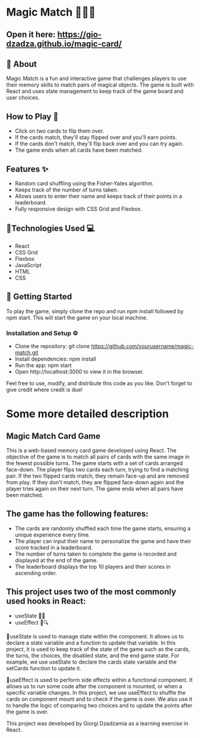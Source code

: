  # **Magic Match** 🧙‍♂️🎴
 
 ## **Open it here:** https://gio-dzadza.github.io/magic-card/
 
 ## **🧐 About**

 Magic Match is a fun and interactive game that challenges players to use their memory skills to match pairs of magical objects. The game is built with React and uses state management to keep track of the game board and user choices.

 ## **How to Play :game_die:**
- Click on two cards to flip them over.
- If the cards match, they'll stay flipped over and you'll earn points.
- If the cards don't match, they'll flip back over and you can try again.
- The game ends when all cards have been matched.

 ## **Features :sparkles:**
- Random card shuffling using the Fisher-Yates algorithm.
- Keeps track of the number of turns taken.
- Allows users to enter their name and keeps track of their points in a leaderboard.
- Fully responsive design with CSS Grid and Flexbox.

 ## **🔧Technologies Used :computer:**
- React
- CSS Grid
- Flexbox
- JavaScript
- HTML
- CSS

 ## 🚀 **Getting Started**
 To play the game, simply clone the repo and run npm install followed by npm start. This will start the game on your local machine.

 ### Installation and Setup :gear:
- Clone the repository: git clone https://github.com/yourusername/magic-match.git
- Install dependencies: npm install
- Run the app: npm start
- Open http://localhost:3000 to view it in the browser.

 Feel free to use, modify, and distribute this code as you like. Don't forget to give credit where credit is due!


 # **Some more detailed description**
 ## **Magic Match Card Game**
 
 This is a web-based memory card game developed using React. The objective of the game is to match all pairs of cards with the same image in the fewest possible turns. The game starts with a set of cards arranged face-down. The player flips two cards each turn, trying to find a matching pair. If the two flipped cards match, they remain face-up and are removed from play. If they don't match, they are flipped face-down again and the player tries again on their next turn. The game ends when all pairs have been matched.

 ## **The game has the following features:**

- The cards are randomly shuffled each time the game starts, ensuring a unique experience every time.
- The player can input their name to personalize the game and have their score tracked in a leaderboard.
- The number of turns taken to complete the game is recorded and displayed at the end of the game.
- The leaderboard displays the top 10 players and their scores in ascending order.

 ## This project uses two of the most commonly used hooks in React: 

- useState 🎣🔢
- useEffect 🎣🔍

 🧮useState is used to manage state within the component. It allows us to declare a state variable and a function to update that variable. In this project, it is used to keep track of the state of the game such as the cards, the turns, the choices, the disabled state, and the end game state. For example, we use useState to declare the cards state variable and the setCards function to update it.

 🎨useEffect is used to perform side effects within a functional component. It allows us to run some code after the component is mounted, or when a specific variable changes. In this project, we use useEffect to shuffle the cards on component mount and to check if the game is over. We also use it to handle the logic of comparing two choices and to update the points after the game is over.

 This project was developed by Giorgi Dzadzamia as a learning exercise in React.
